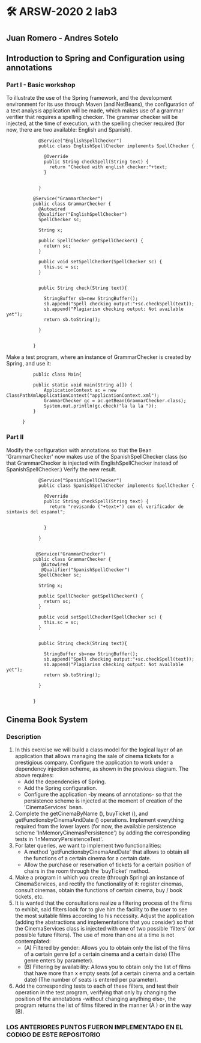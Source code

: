 # 🛠️ ARSW-2020 2 lab3
## Juan Romero - Andres Sotelo


## Introduction to Spring and Configuration using annotations
### Part I - Basic workshop

To illustrate the use of the Spring framework, and the development environment for its use through Maven (and NetBeans), the configuration of a text analysis application will be made, which makes use of a grammar verifier that requires a spelling checker. The grammar checker will be injected, at the time of execution, with the spelling checker required (for now, there are two available: English and Spanish).
                
                @Service("EnglishSpellChecker")
                public class EnglishSpellChecker implements SpellChecker {

                  @Override
                  public String checkSpell(String text) {		
                    return "Checked with english checker:"+text;
                  }


                }
          
              @Service("GrammarChecker")
              public class GrammarChecker {
                @Autowired
                @Qualifier("EnglishSpellChecker")
                SpellChecker sc;

                String x;
                
                public SpellChecker getSpellChecker() {
                  return sc;
                }

                public void setSpellChecker(SpellChecker sc) {
                  this.sc = sc;
                }


                public String check(String text){

                  StringBuffer sb=new StringBuffer();
                  sb.append("Spell checking output:"+sc.checkSpell(text));
                  sb.append("Plagiarism checking output: Not available yet");
                  return sb.toString();

                }


              }
              
Make a test program, where an instance of GrammarChecker is created by Spring, and use it:             
              
              public class Main{

              public static void main(String a[]) {
                  ApplicationContext ac = new ClassPathXmlApplicationContext("applicationContext.xml");
                  GrammarChecker gc = ac.getBean(GrammarChecker.class);
                  System.out.println(gc.check("la la la "));
              }

          }
          
### Part II

Modify the configuration with annotations so that the Bean 'GrammarChecker' now makes use of the SpanishSpellChecker class (so that GrammarChecker is injected with EnglishSpellChecker instead of SpanishSpellChecker.) Verify the new result.

                @Service("SpanishSpellChecker")
                public class SpanishSpellChecker implements SpellChecker {

                  @Override
                  public String checkSpell(String text) {
                    return "revisando ("+text+") con el verificador de sintaxis del espanol";


                  }

                }
                
                
               @Service("GrammarChecker")
              public class GrammarChecker {
                 @Autowired
                 @Qualifier("SpanishSpellChecker")
                SpellChecker sc;

                String x;
                
                public SpellChecker getSpellChecker() {
                  return sc;
                }

                public void setSpellChecker(SpellChecker sc) {
                  this.sc = sc;
                }


                public String check(String text){

                  StringBuffer sb=new StringBuffer();
                  sb.append("Spell checking output:"+sc.checkSpell(text));
                  sb.append("Plagiarism checking output: Not available yet");
                  return sb.toString();

                }


              }
        
        
## Cinema Book System
### Description

1. In this exercise we will build a class model for the logical layer of an application that allows managing the sale of cinema tickets for a prestigious company.
Configure the application to work under a dependency injection scheme, as shown in the previous diagram. The above requires:
    - Add the dependencies of Spring. 
    - Add the Spring configuration. 
    - Configure the application -by means of annotations- so that the persistence scheme is injected at the moment of creation of the 'CinemaServices' bean.     
2. Complete the getCinemaByName (), buyTicket (), and getFunctionsbyCinemaAndDate () operations. Implement everything required from the lower layers (for now, the available persistence scheme 'InMemoryCinemasPersistence') by adding the corresponding tests in 'InMemoryPersistenceTest'.
3. For later queries, we want to implement two functionalities:
    - A method 'getFunctionsbyCinemaAndDate' that allows to obtain all the functions of a certain cinema for a certain date. 
    - Allow the purchase or reservation of tickets for a certain position of chairs in the room through the 'buyTicket' method. 
4. Make a program in which you create (through Spring) an instance of CinemaServices, and rectify the functionality of it: register cinemas, consult cinemas, obtain the functions of certain cinema, buy / book tickets, etc.
5. It is wanted that the consultations realize a filtering process of the films to exhibit, said filters look for to give him the facility to the user to see the most suitable films according to his necessity. Adjust the application (adding the abstractions and implementations that you consider) so that the CinemaServices class is injected with one of two possible 'filters' (or possible future filters). The use of more than one at a time is not contemplated:
      - (A) Filtered by gender: Allows you to obtain only the list of the films of a certain genre (of a certain cinema and a certain date) (The genre enters by parameter). 
      - (B) Filtering by availability: Allows you to obtain only the list of films that have more than x empty seats (of a certain cinema and a certain date) (The number of              seats is entered per parameter).
6. Add the corresponding tests to each of these filters, and test their operation in the test program, verifying that only by changing the position of the annotations -without changing anything else-, the program returns the list of films filtered in the manner (A ) or in the way (B).


### LOS ANTERIORES PUNTOS FUERON IMPLEMENTADO EN EL CODIGO DE ESTE REPOSITORIO

              
  
          
